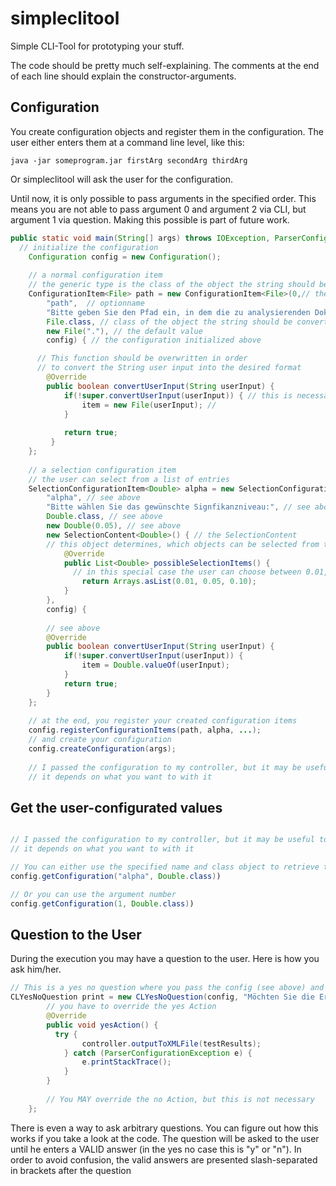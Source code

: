 # simpleclitool
Simple CLI-Tool for prototyping your stuff.

The code should be pretty much self-explaining. 
The comments at the end of each line should explain the constructor-arguments.

## Configuration
You create configuration objects and register them in the configuration.
The user either enters them at a command line level, like this:
```
java -jar someprogram.jar firstArg secondArg thirdArg
```

Or simpleclitool will ask the user for the configuration.

Until now, it is only possible to pass arguments in the specified order. This means you are not able to pass argument 0 and argument 2 via CLI, but argument 1 via question. Making this possible is part of future work.

```java
public static void main(String[] args) throws IOException, ParserConfigurationException {
  // initialize the configuration
	Configuration config = new Configuration();
	
	// a normal configuration item
	// the generic type is the class of the object the string should be converted to
	ConfigurationItem<File> path = new ConfigurationItem<File>(0,// the argument number (the position you can pass the argument at command line level)
		"path",  // optionname
		"Bitte geben Sie den Pfad ein, in dem die zu analysierenden Dokumente liegen.", // question to the user
		File.class, // class of the object the string should be converted to
		new File("."), // the default value
		config) { // the configuration initialized above

      // This function should be overwritten in order 
      // to convert the String user input into the desired format
	    @Override
	    public boolean convertUserInput(String userInput) {
    		if(!super.convertUserInput(userInput)) { // this is necessary (default value ....)
    		    item = new File(userInput); // 
    		}
		
    		return true;
    	 }
	};
	
	// a selection configuration item
	// the user can select from a list of entries 
	SelectionConfigurationItem<Double> alpha = new SelectionConfigurationItem<Double>(1, // see above
		"alpha", // see above
		"Bitte wählen Sie das gewünschte Signfikanzniveau:", // see above
		Double.class, // see above
		new Double(0.05), // see above
		new SelectionContent<Double>() { // the SelectionContent
        // this object determines, which objects can be selected from the user
		    @Override
		    public List<Double> possibleSelectionItems() {
		      // in this special case the user can choose between 0.01, 0.05 and 0.10
		    	return Arrays.asList(0.01, 0.05, 0.10);
		    }
		}, 
		config) {
	    
	    // see above
	    @Override
	    public boolean convertUserInput(String userInput) {
    		if(!super.convertUserInput(userInput)) {
    		    item = Double.valueOf(userInput);
    		}
    		return true;
    	}
	};
	
	// at the end, you register your created configuration items
	config.registerConfigurationItems(path, alpha, ...);
	// and create your configuration
	config.createConfiguration(args);
	
	// I passed the configuration to my controller, but it may be useful to modify the code and make it a thread-safe singleton
	// it depends on what you want to with it
```

## Get the user-configurated values
```java

// I passed the configuration to my controller, but it may be useful to modify the code and make it a thread-safe singleton
// it depends on what you want to with it

// You can either use the specified name and class object to retrieve the configuration
config.getConfiguration("alpha", Double.class))

// Or you can use the argument number
config.getConfiguration(1, Double.class))
```

## Question to the User
During the execution you may have a question to the user. Here is how you ask him/her.
```java
// This is a yes no question where you pass the config (see above) and the actual question as a String
CLYesNoQuestion print = new CLYesNoQuestion(config, "Möchten Sie die Ergebnisse der Analyse in einer XML-Datei speichern?") {
	    // you have to override the yes Action
	    @Override
	    public void yesAction() {
    	  try {
    		    controller.outputToXMLFile(testResults);
    		} catch (ParserConfigurationException e) {
    		    e.printStackTrace();
    		}
	    }
	    
	    // You MAY override the no Action, but this is not necessary
	};
```

There is even a way to ask arbitrary questions. You can figure out how this works if you take a look at the code.
The question will be asked to the user until he enters a VALID answer (in the yes no case this is "y" or "n"). 
In order to avoid confusion, the valid answers are presented slash-separated in brackets after the question
